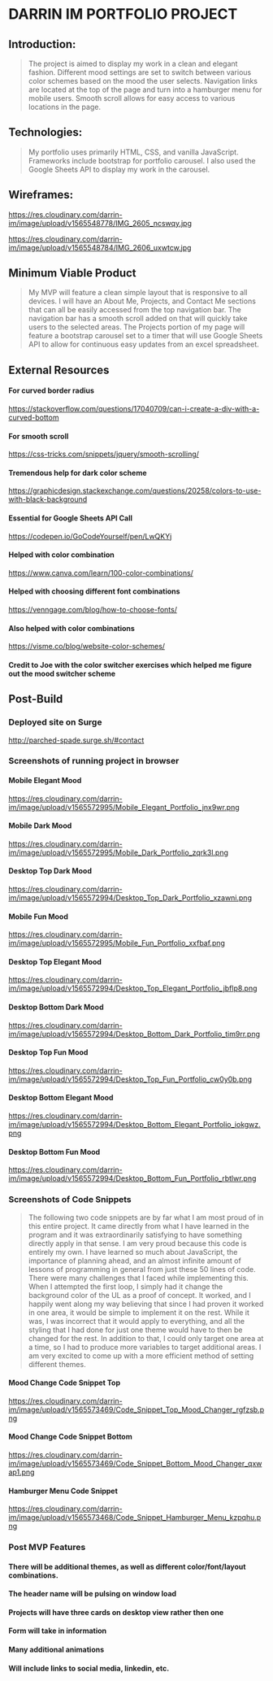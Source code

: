 # DARRIN IM PORTFOLIO PROJECT

## Introduction:
> The project is aimed to display my work in a clean and elegant fashion. Different mood settings are set to switch between various color schemes based on the mood the user selects. Navigation links are located at the top of the page and turn into a hamburger menu for mobile users. Smooth scroll allows for easy access to various locations in the page.

## Technologies:
> My portfolio uses primarily HTML, CSS, and vanilla JavaScript. Frameworks include bootstrap for portfolio carousel. I also used the Google Sheets API to display my work in the carousel.

## Wireframes:
<https://res.cloudinary.com/darrin-im/image/upload/v1565548778/IMG_2605_ncswqy.jpg>

<https://res.cloudinary.com/darrin-im/image/upload/v1565548784/IMG_2606_uxwtcw.jpg>

## Minimum Viable Product
> My MVP will feature a clean simple layout that is responsive to all devices. I will have an About Me, Projects, and Contact Me sections that can all be easily accessed from the top navigation bar. The navigation bar has a smooth scroll added on that will quickly take users to the selected areas. The Projects portion of my page will feature a bootstrap carousel set to a timer that will use Google Sheets API to allow for continuous easy updates from an excel spreadsheet.

## External Resources

#### For curved border radius
<https://stackoverflow.com/questions/17040709/can-i-create-a-div-with-a-curved-bottom>

#### For smooth scroll
<https://css-tricks.com/snippets/jquery/smooth-scrolling/>

#### Tremendous help for dark color scheme
<https://graphicdesign.stackexchange.com/questions/20258/colors-to-use-with-black-background>

#### Essential for Google Sheets API Call
<https://codepen.io/GoCodeYourself/pen/LwQKYj>

#### Helped with color combination
<https://www.canva.com/learn/100-color-combinations/>

#### Helped with choosing different font combinations
<https://venngage.com/blog/how-to-choose-fonts/>

#### Also helped with color combinations
<https://visme.co/blog/website-color-schemes/>

#### Credit to Joe with the color switcher exercises which helped me figure out the mood switcher scheme

## Post-Build

### Deployed site on Surge
<http://parched-spade.surge.sh/#contact>

### Screenshots of running project in browser
#### Mobile Elegant Mood
<https://res.cloudinary.com/darrin-im/image/upload/v1565572995/Mobile_Elegant_Portfolio_jnx9wr.png>
#### Mobile Dark Mood
<https://res.cloudinary.com/darrin-im/image/upload/v1565572995/Mobile_Dark_Portfolio_zqrk3l.png>
#### Desktop Top Dark Mood
<https://res.cloudinary.com/darrin-im/image/upload/v1565572994/Desktop_Top_Dark_Portfolio_xzawni.png>
#### Mobile Fun Mood
<https://res.cloudinary.com/darrin-im/image/upload/v1565572995/Mobile_Fun_Portfolio_xxfbaf.png>
#### Desktop Top Elegant Mood
<https://res.cloudinary.com/darrin-im/image/upload/v1565572994/Desktop_Top_Elegant_Portfolio_jbflp8.png>
#### Desktop Bottom Dark Mood
<https://res.cloudinary.com/darrin-im/image/upload/v1565572994/Desktop_Bottom_Dark_Portfolio_tim9rr.png>
#### Desktop Top Fun Mood
<https://res.cloudinary.com/darrin-im/image/upload/v1565572994/Desktop_Top_Fun_Portfolio_cw0y0b.png>
#### Desktop Bottom Elegant Mood
<https://res.cloudinary.com/darrin-im/image/upload/v1565572994/Desktop_Bottom_Elegant_Portfolio_iokgwz.png>
#### Desktop Bottom Fun Mood
<https://res.cloudinary.com/darrin-im/image/upload/v1565572994/Desktop_Bottom_Fun_Portfolio_rbtlwr.png>

### Screenshots of Code Snippets

> The following two code snippets are by far what I am most proud of in this entire project. It came directly from what I have learned in the program and it was extraordinarily satisfying to have something directly apply in that sense. I am very proud because this code is entirely my own. I have learned so much about JavaScript, the importance of planning ahead, and an almost infinite amount of lessons of programming in general from just these 50 lines of code. There were many challenges that I faced while implementing this. When I attempted the first loop, I simply had it change the background color of the UL as a proof of concept. It worked, and I happily went along my way believing that since I had proven it worked in one area, it would be simple to implement it on the rest. While it was, I was incorrect that it would apply to everything, and all the styling that I had done for just one theme would have to then be changed for the rest. In addition to that, I could only target one area at a time, so I had to produce more variables to target additional areas. I am very excited to come up with a more efficient method of setting different themes.

#### Mood Change Code Snippet Top
<https://res.cloudinary.com/darrin-im/image/upload/v1565573469/Code_Snippet_Top_Mood_Changer_rgfzsb.png>
#### Mood Change Code Snippet Bottom
<https://res.cloudinary.com/darrin-im/image/upload/v1565573469/Code_Snippet_Bottom_Mood_Changer_qxwap1.png>
#### Hamburger Menu Code Snippet
<https://res.cloudinary.com/darrin-im/image/upload/v1565573468/Code_Snippet_Hamburger_Menu_kzpqhu.png>

### Post MVP Features
#### There will be additional themes, as well as different color/font/layout combinations.
#### The header name will be pulsing on window load
#### Projects will have three cards on desktop view rather then one
#### Form will take in information
#### Many additional animations
#### Will include links to social media, linkedin, etc.
